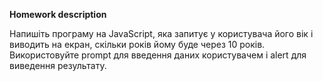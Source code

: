 **Homework description**

Напишіть програму на JavaScript, яка запитує у користувача його вік і виводить на екран, скільки років йому буде через 10 років. Використовуйте prompt для введення даних користувачем і alert для виведення результату.


